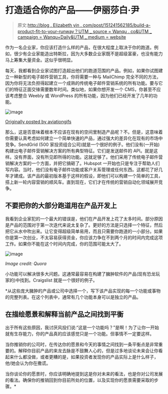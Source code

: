 # 打造适合你的产品——伊丽莎白·尹

> 原文:[http://blog . Elizabeth yin . com/post/151241562185/build-a-product-fit-to-your-runway？UTM _ source = Wanqu . co&UTM _ campaign = Wanqu+Daily&UTM _ medium = website](http://blog.elizabethyin.com/post/151241562185/build-a-product-that-fits-your-runway?utm_source=wanqu.co&utm_campaign=Wanqu+Daily&utm_medium=website)

作为一名企业家，你应该打造什么样的产品，在很大程度上取决于你的跑道。例如，很少有企业家能造出特斯拉，因为大多数企业家既不是超级富豪，也没有能力马上筹集大量资金。这似乎很明显。

每天，我都看到企业家试图打造超出他们的跑道范围的产品。例如，如果你试图建立一种新型的电子邮件营销工具，你将需要一种与 MailChimp 完全不同的方法，因为你将无法负担得起建立一个成熟的传统电子邮件营销系统的所有功能。要与它们的特征正面交锋需要数年时间。类似地，如果你想开发一个 CMS，你甚至不应该考虑整合 Weebly 或 WordPress 的所有功能，因为他们已经开发了几年的功能。



![image](../Images/d342cb5ae868fa6aa3f90c6d00ff2d42.png)

[Originally posted by aviationgifs](https://tmblr.co/ZkZLXo1Ndyq2r)







那么，这是否意味着根本不应该在现有的空间里制造产品呢？不。但是，这意味着你需要认真考虑如何建立一个简单快速的产品，通过强大的差异化在现有的市场中竞争。SendGrid (500 家投资组合公司)就是一个很好的例子。他们没有(一开始)构建出电子邮件营销解决方案的所有典型特征。它们是发送邮件的 API。就是这样。没有界面，没有所见即所得的功能。这就足够了。他们采用了传统电子邮件营销解决方案的一个方面，并把它搞砸了。Hubspot 一开始也只是专注于帮助人们写内容。当时，他们没有电子邮件功能或客户关系管理或任何东西。这都花了好几年才建成。该产品的最初版本基于这样的假设，即他们可以构建一个简单的工具，搭上新一轮内容营销的顺风车。直到现在，它们才在传统的营销自动化领域展开竞争。

## 不要把你的大部分跑道用在产品开发上

我看到企业家犯的一个最大的错误是，他们在产品开发上花了太多时间。部分原因是产品的范围对于第一次迭代来说太复杂了。更好的方法是只选择一个特征，然后把它从水中吹出来。让它变得超级简单易用，而且只需要你跑道的一小部分。如果你是第一次创业，不太容易获得资金，你应该力争在不到两个月的时间内完成这项工作。如果你不能在这个时间内完成，你的范围可能太大了。

![image](../Images/4479ae3725214feee608244422219ceb.png)

*Image credit: Quora*



小功能可以解决很多大问题。这通常最容易在构建了臃肿软件的产品(现有恐龙玩家的)中找到。Craigslist 就是一个很好的例子。

 *从这些庞大臃肿的产品或公司中选择一个，写下该产品实现的每一个功能或事物的完整列表。在这个列表中，通常有几个功能本身可以是独立的产品。

## 在描绘愿景和解释当前产品之间找到平衡

出于所有这些原因，我讨厌风投们说:“这是一个功能吗？”是啊！为了让你一开始就有生存能力，你的产品真的应该感觉只是一个功能。但事情不一定要这样。

当你推销你的公司时，在传达你的愿景和今天的事情之间找到一条平衡点是非常重要的。解释你目前产品的来龙去脉是不鼓舞人心的，但是过多地谈论未来会让你看起来什么都没做，或者更糟的是，如果投资者发现你的产品实际上是什么样子，他/她会认为你在撒谎。

当你谈论你的愿景时，你应该明确地提到这是你对未来的看法，也是你对公司发展的看法。确保你的推销回到你目前所处的位置，以及实现你的愿景需要采取的步骤。* 